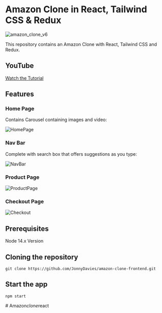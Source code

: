 # Amazon Clone in React, Tailwind CSS & Redux

![amazon_clone_v6](https://user-images.githubusercontent.com/17878339/231386523-1b0f7bb9-b83d-4a3e-a1bf-12405ebebbd2.png)

This repository contains an Amazon Clone with React, Tailwind CSS and Redux.

## YouTube

[Watch the Tutorial](https://youtu.be/pnnblIo1iO0)

## Features

### Home Page

Contains Carousel containing images and video:

![HomePage](https://user-images.githubusercontent.com/17878339/230745262-681f4ad3-e34c-4a06-8ef3-d50218d93f94.gif)

### Nav Bar

Complete with search box that offers suggestions as you type: 

![NavBar](https://user-images.githubusercontent.com/17878339/230745497-4136d398-1991-4d96-a3ef-de7e6ca9977a.gif)

### Product Page

![ProductPage](https://user-images.githubusercontent.com/17878339/230745350-f1f0825c-fc68-4f3d-a5cd-cb0e051d1aed.gif)

### Checkout Page

![Checkout](https://user-images.githubusercontent.com/17878339/230745697-b166ff53-b07d-4cac-9947-61688ac6c2a3.gif)

## Prerequisites

Node 14.x Version

## Cloning the repository

```shell
git clone https://github.com/JonnyDavies/amazon-clone-frontend.git
```

## Start the app

```shell
npm start
```
#   A m a z o n _ c l o n e _ r e a c t  
 